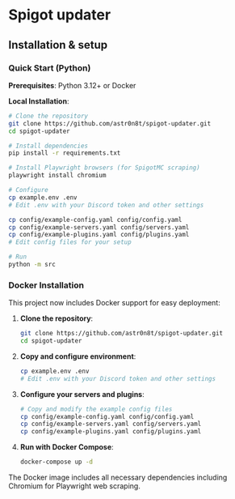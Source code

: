 

# Spigot updater


## Installation & setup

### Quick Start (Python)

**Prerequisites**: Python 3.12+ or Docker

**Local Installation**:

```bash
# Clone the repository
git clone https://github.com/astr0n8t/spigot-updater.git
cd spigot-updater

# Install dependencies
pip install -r requirements.txt

# Install Playwright browsers (for SpigotMC scraping)
playwright install chromium

# Configure
cp example.env .env
# Edit .env with your Discord token and other settings

cp config/example-config.yaml config/config.yaml
cp config/example-servers.yaml config/servers.yaml  
cp config/example-plugins.yaml config/plugins.yaml
# Edit config files for your setup

# Run
python -m src
```

### Docker Installation

This project now includes Docker support for easy deployment:

1. **Clone the repository**:
   ```bash
   git clone https://github.com/astr0n8t/spigot-updater.git
   cd spigot-updater
   ```

2. **Copy and configure environment**:
   ```bash
   cp example.env .env
   # Edit .env with your Discord token and other settings
   ```

3. **Configure your servers and plugins**:
   ```bash
   # Copy and modify the example config files
   cp config/example-config.yaml config/config.yaml
   cp config/example-servers.yaml config/servers.yaml
   cp config/example-plugins.yaml config/plugins.yaml
   ```

4. **Run with Docker Compose**:
   ```bash
   docker-compose up -d
   ```

The Docker image includes all necessary dependencies including Chromium for Playwright web scraping.

